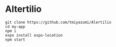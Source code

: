 # Altertilio
```
git clone https://github.com/tmiyazumi/Alertilio
cd my-app
npm i
expo install expo-location
npm start
```
